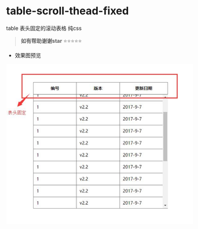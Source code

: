 # table-scroll-thead-fixed
table  表头固定的滚动表格 纯css
 
> **如有帮助谢谢star**   :star::star::star::star::star: 
 
 - 效果图预览
 <img src="show.jpg" />
 
